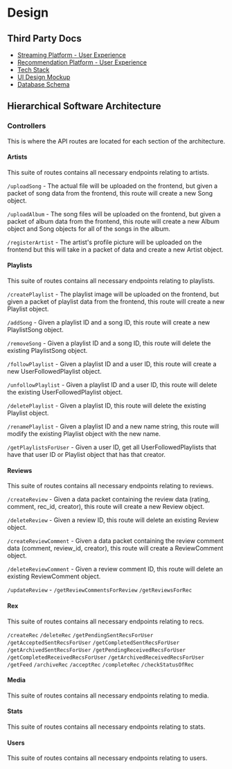 # Design
## Third Party Docs
- [Streaming Platform - User Experience](https://www.canva.com/design/DAGPlP_FNFE/vWbdvy-5S9RQOkFI6-t70A/edit?ui=eyJEIjp7IlQiOnsiQSI6IlBCNkJQMkpZTHJYTERKbDcifX19)
- [Recommendation Platform - User Experience](https://www.canva.com/design/DAGPlP_FNFE/vWbdvy-5S9RQOkFI6-t70A/edit?ui=eyJEIjp7IlQiOnsiQSI6IlBCNkJQMkpZTHJYTERKbDcifX19)
- [Tech Stack](https://www.canva.com/design/DAGPlP_FNFE/vWbdvy-5S9RQOkFI6-t70A/edit?utm_content=DAGPlP_FNFE&utm_campaign=designshare&utm_medium=link2&utm_source=sharebutton)
- [UI Design Mockup](https://www.figma.com/design/mHJN72475lnQldMkDJDw3m/Rex?node-id=0-1&t=bq68f3SmkWenZ1fq-1)
- [Database Schema](https://dbdiagram.io/d/Rex-66d51f08eef7e08f0e604e45)

## Hierarchical Software Architecture

### Controllers

This is where the API routes are located for each section of the architecture.

#### Artists

This suite of routes contains all necessary endpoints relating to artists.

`/uploadSong` - The actual file will be uploaded on the frontend, but given a packet of song data from the frontend, this route will create a new Song object.

`/uploadAlbum` - The song files will be uploaded on the frontend, but given a packet of album data from the frontend, this route will create a new Album object and Song objects for all of the songs in the album.

`/registerArtist` - The artist's profile picture will be uploaded on the frontend but this will take in a packet of data and create a new Artist object.

#### Playlists

This suite of routes contains all necessary endpoints relating to playlists.

`/createPlaylist` - The playlist image will be uploaded on the frontend, but given a packet of playlist data from the frontend, this route will create a new Playlist object.

`/addSong` - Given a playlist ID and a song ID, this route will create a new PlaylistSong object.

`/removeSong` -  Given a playlist ID and a song ID, this route will delete the existing PlaylistSong object.

`/followPlaylist` - Given a playlist ID and a user ID, this route will create a new UserFollowedPlaylist object.

`/unfollowPlaylist` - Given a playlist ID and a user ID, this route will delete the existing UserFollowedPlaylist object.

`/deletePlaylist` - Given a playlist ID, this route will delete the existing Playlist object.

`/renamePlaylist` - Given a playlist ID and a new name string, this route will modify the existing Playlist object with the new name.

`/getPlaylistsForUser` - Given a user ID, get all UserFollowedPlaylists that have that user ID or Playlist object that has that creator.

#### Reviews

This suite of routes contains all necessary endpoints relating to reviews.

`/createReview` - Given a data packet containing the review data (rating, comment, rec_id, creator), this route will create a new Review object.

`/deleteReview` - Given a review ID, this route will delete an existing Review object. 

`/createReviewComment` - Given a data packet containing the review comment data (comment, review_id, creator), this route will create a ReviewComment object. 

`/deleteReviewComment` - Given a review comment ID, this route will delete an existing ReviewComment object. 

`/updateReview` - 
`/getReviewCommentsForReview`
`/getReviewsForRec`

#### Rex

This suite of routes contains all necessary endpoints relating to recs.

`/createRec`
`/deleteRec`
`/getPendingSentRecsForUser`
`/getAcceptedSentRecsForUser`
`/getCompletedSentRecsForUser`
`/getArchivedSentRecsForUser`
`/getPendingReceivedRecsForUser`
`/getCompletedReceivedRecsForUser`
`/getArchivedReceivedRecsForUser`
`/getFeed`
`/archiveRec`
`/acceptRec`
`/completeRec`
`/checkStatusOfRec`

#### Media

This suite of routes contains all necessary endpoints relating to media.

#### Stats

This suite of routes contains all necessary endpoints relating to stats.

#### Users

This suite of routes contains all necessary endpoints relating to users.
